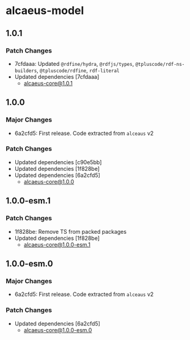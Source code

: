 # alcaeus-model

## 1.0.1

### Patch Changes

- 7cfdaaa: Updated `@rdfine/hydra`, `@rdfjs/types`, `@tpluscode/rdf-ns-builders`, `@tpluscode/rdfine`, `rdf-literal`
- Updated dependencies [7cfdaaa]
  - alcaeus-core@1.0.1

## 1.0.0

### Major Changes

- 6a2cfd5: First release. Code extracted from `alceaus` v2

### Patch Changes

- Updated dependencies [c90e5bb]
- Updated dependencies [1f828be]
- Updated dependencies [6a2cfd5]
  - alcaeus-core@1.0.0

## 1.0.0-esm.1

### Patch Changes

- 1f828be: Remove TS from packed packages
- Updated dependencies [1f828be]
  - alcaeus-core@1.0.0-esm.1

## 1.0.0-esm.0

### Major Changes

- 6a2cfd5: First release. Code extracted from `alceaus` v2

### Patch Changes

- Updated dependencies [6a2cfd5]
  - alcaeus-core@1.0.0-esm.0
